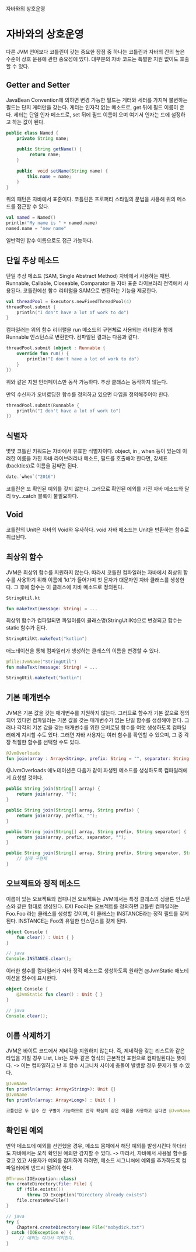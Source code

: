 자바와의 상호운영

# 자바와의 상호운영
다른 JVM 언어보다 코틀린이 갖는 중요한 장점 중 하나는 코틀린과 자바의 간의 높은 수준이 상호 운용에 관한 중요성에 있다.
대부분의 자바 코드는 특별한 지원 없이도 호출할 수 있다.

## Getter and Setter
JavaBean Convention에 의하면 변경 가능한 필드는 게터와 세터를 가지며 불변하는 필드는 단지 게터만을 갖는다. 게터는 인자각 없는 메소드로, get 뒤에 필드 이름이 온다. 세터는 단일 인자 메소드로, set 뒤에 필드 이름이 오며 여기서 인자는 드에 설정하고 하는 값이 된다.

```java
public class Named {
    private String name;
    
    public String getName() {
         return name;
    }
    
    public  void setName(String name) {
        this.name = name;
    }
}
```

위의 패턴은 자바에서 표준이다. 코틀린은 프로퍼티 스타일의 문법을 사용해 위의 메소드를 접근할 수 있다.


```kotlin
val named = Named()
println("My name is " + named.name)
named.name = "new name"
```

일반적인 함수 이름으로도 접근 가능하다.

## 단일 추상 메소드
단일 추상 메소드 (SAM, Single Abstract Method)
자바에서 사용하는 패턴. Runnable, Callable, Closeable, Comparator 등 자바 표준 라이브러리 전역에서 사용된다.
코틀린에선 함수 리터럴을 SAM으로 변환하는 기능을 제공한다.

```kotlin
val threadPool = Executors.newFixedThreadPool(4)
threadPool.submit {
    println("I don't have a lot of work to do")
}
```

컴파일러는 위의 함수 리터럴을 run 메소드의 구현체로 사용되는 리터럴과 함께 Runnable 인스턴스로 변환한다. 컴파일된 결과는 다음과 같다.

```kotlin
threadPool.submit (object : Runnable {
    override fun run() {
        println("I don't have a lot of work to do")
    }
})
```

위와 같은 지원 인터페이스만 동작 가능하다. 추상 클래스는 동작하지 않는다.


만약 수신자가 오버로딩한 함수를 정의하고 있으면 타입을 정의해주어야 한다.

```kotlin
threadPool.submit(Runnable {
    println("I don't have a lot of work to")
})
```
    
## 식별자
몇몇 코틀린 키워드는 자바에서 유효한 식별자이다. object, in , when 등이 있는데 이러한 이름을 가진 자바 라이브러리나 메소드, 필드를 호출해야 한다면, 강세표(backtics)로 이름을 감싸면 된다.
```kotlin
date.`when`("2016")
```

코틀린은 또 확인된 예외를 갖지 않는다. 그러므로 확인된 에외를 가진 자바 메소드와 달리 try...catch 블록이 불필요하다.

## Void
코틀린의 Unit은 자바의 Void와 유사하다. void 자바 메소드는 Unit을 반환하는 함수로 취급된다.


## 최상위 함수
JVM은 최상위 함수를 지원하지 않는다. 따라서 코틀린 컴파일러는 자바에서 최상위 함수를 사용하기 위해 이름에 'kt'가 들어가며 첫 문자가 대문자인 자바 클래스를 생성한다. 그 후에 함수는 이 클래스에 자바 메소드로 정의된다.

```kotlin
StringUtil.kt

fun makeText(message: String) = ...
```

최상위 함수가 컴파일되면 파일이름이 클래스명(StringUtilKt)으로 변경되고 함수는 static 함수가 된다.
```java
StringUtilKt.makeText("kotlin")
```

애노테이션을 통해 컴파일러가 생성하는 클래스의 이름을 변경할 수 있다.
```kotlin
@file:JvmName("StringUtil")
fun makeText(message: String) = ...
```

```java
StringUtil.makeText("kotlin")
```

## 기본 매개변수
JVM은 기본 값을 갖는 매개변수를 지원하지 않는다. 그러므로 함수가 기본 값으로 정의되어 있다면 컴파일러는 기본 값을 갖는 매개변수가 없는 단일 함수를 생성해야 한다.
그러나 각각의 기본 값을 갖는 매개변수를 위한 오버로딩 함수를 여럿 생성하도록 컴파일러에게 지시할 수도 있다. 그러면 자바 사용자는 여러 함수를 확인할 수 있으며, 그 중 각장 적절한 함수를 선택할 수도 있다.

```kotlin
@JvmOverloads
fun join(array : Array<String>, prefix: String = "", separator: String = "", suffix: Sttring = "")
```

@JvmOverloads 애노테이션은 다음가 같이 파생된 메소드를 생성하도록 컴파일러에게 요청할 것이다.

```java
public String join(String[] array) {
    return join(array, "");
}

public String join(String[] array, String prefix) {
    return join(array, prefix, "");
}

public String join(String[] array, String prefix, String separator) {
    return join(array, prefix, separator, "");
}

public String join(String[] array, String prefix, String separator, String suffix) {
    // 실제 구현체
}

```


## 오브젝트와 정적 메소드
이름이 있는 오브젝트와 컴패니언 오브젝트는 JVM에서는 특정 클래스의 싱글톤 인스턴스와 같은 형태로 생성된다. 
EX) Foo라는 오브젝트를 정의하면 코틀린 컴파일러는 Foo.Foo 라는 클래스를 생성할 것이며, 이 클래스는 INSTANCE라는 정적 필드를 갖게 된다. INSTANCE는 Foo의 유일한 인스턴스를 갖게 된다.

```kotlin
object Console {
    fun clear() : Unit { }
}
```


```java
// java
Console.INSTANCE.clear();
```

이러한 함수를 컴파일러가 자바 정적 메소드로 생성하도록 원하면 @JvmStatic 애노테이션을 함수에 표시한다.

```kotlin
object Console {
    @JvmStatic fun clear() : Unit { }
}
```

```java
// java
Console.clear();
```

## 이름 삭제하기
JVM은 바이트 코드에서 제네릭을 지원하지 않는다. 즉, 제네릭을 갖는 리스트와 같은 타입을 가질 경우 List<String>, List<Int>는 모두 같은 형식의 근본적인 표현으로 컴파일된다는 뜻이다.
-> 이는 컴파일하고 난 후 함수 시그니처 사이에 충돌이 발생할 경우 문제가 될 수 있다.

```kotlin
@JvmName
fun println(array: Array<String>): Unit {}
@JvmName
fun println(array: Array<Long>) : Unit { }

코틀린은 두 함수 간 구별이 가능하므로 만약 확실히 같은 이름을 사용하고 싶다면 @JvmName 애노테이션으로 이름을 정할 수 있다.
```

## 확인된 예외
만약 메소드에 예외를 선언했을 경우, 메소드 몸체에서 해당 예외를 발생시킨다 하더라도 자바에서는 오직 확인된 예외만 감지할 수 있다.
-> 따라서, 자바에서 사용될 함수를 갖고 있고 사용자가 예외를 감지하게 하려면, 메소드 시그니처에 예외를 추가하도록 컴파일러에게 반드시 알려야 한다.

```kotlin
@Throws(IOException::class)
fun createDirectory(file: File) {
    if (file.exists())
        throw IO Exception("Directory already exists")
    file.createNewFile()
}
```

```java
// java
try {
    Chapter4.createDirectory(new File("mobydick.txt")
} catch (IOException e) {
     // 예외는 여기서 처리한다.
}
```











